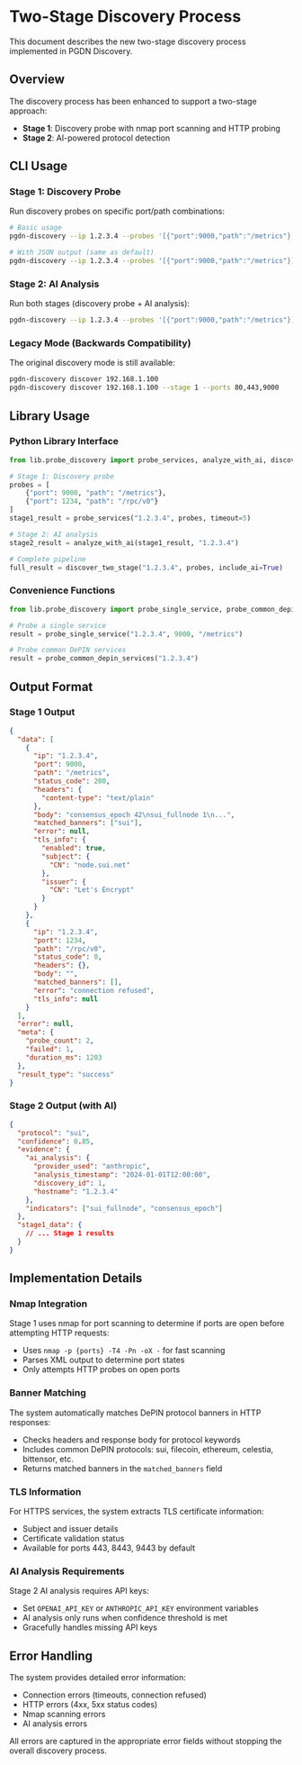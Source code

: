 # Two-Stage Discovery Process

This document describes the new two-stage discovery process implemented in PGDN Discovery.

## Overview

The discovery process has been enhanced to support a two-stage approach:

- **Stage 1**: Discovery probe with nmap port scanning and HTTP probing
- **Stage 2**: AI-powered protocol detection

## CLI Usage

### Stage 1: Discovery Probe

Run discovery probes on specific port/path combinations:

```bash
# Basic usage
pgdn-discovery --ip 1.2.3.4 --probes '[{"port":9000,"path":"/metrics"}, {"port":1234,"path":"/rpc/v0"}]'

# With JSON output (same as default)
pgdn-discovery --ip 1.2.3.4 --probes '[{"port":9000,"path":"/metrics"}]' --json
```

### Stage 2: AI Analysis

Run both stages (discovery probe + AI analysis):

```bash
pgdn-discovery --ip 1.2.3.4 --probes '[{"port":9000,"path":"/metrics"}]' --ai
```

### Legacy Mode (Backwards Compatibility)

The original discovery mode is still available:

```bash
pgdn-discovery discover 192.168.1.100
pgdn-discovery discover 192.168.1.100 --stage 1 --ports 80,443,9000
```

## Library Usage

### Python Library Interface

```python
from lib.probe_discovery import probe_services, analyze_with_ai, discover_two_stage

# Stage 1: Discovery probe
probes = [
    {"port": 9000, "path": "/metrics"},
    {"port": 1234, "path": "/rpc/v0"}
]
stage1_result = probe_services("1.2.3.4", probes, timeout=5)

# Stage 2: AI analysis
stage2_result = analyze_with_ai(stage1_result, "1.2.3.4")

# Complete pipeline
full_result = discover_two_stage("1.2.3.4", probes, include_ai=True)
```

### Convenience Functions

```python
from lib.probe_discovery import probe_single_service, probe_common_depin_services

# Probe a single service
result = probe_single_service("1.2.3.4", 9000, "/metrics")

# Probe common DePIN services
result = probe_common_depin_services("1.2.3.4")
```

## Output Format

### Stage 1 Output

```json
{
  "data": [
    {
      "ip": "1.2.3.4",
      "port": 9000,
      "path": "/metrics",
      "status_code": 200,
      "headers": {
        "content-type": "text/plain"
      },
      "body": "consensus_epoch 42\nsui_fullnode 1\n...",
      "matched_banners": ["sui"],
      "error": null,
      "tls_info": {
        "enabled": true,
        "subject": {
          "CN": "node.sui.net"
        },
        "issuer": {
          "CN": "Let's Encrypt"
        }
      }
    },
    {
      "ip": "1.2.3.4",
      "port": 1234,
      "path": "/rpc/v0",
      "status_code": 0,
      "headers": {},
      "body": "",
      "matched_banners": [],
      "error": "connection refused",
      "tls_info": null
    }
  ],
  "error": null,
  "meta": {
    "probe_count": 2,
    "failed": 1,
    "duration_ms": 1203
  },
  "result_type": "success"
}
```

### Stage 2 Output (with AI)

```json
{
  "protocol": "sui",
  "confidence": 0.85,
  "evidence": {
    "ai_analysis": {
      "provider_used": "anthropic",
      "analysis_timestamp": "2024-01-01T12:00:00",
      "discovery_id": 1,
      "hostname": "1.2.3.4"
    },
    "indicators": ["sui_fullnode", "consensus_epoch"]
  },
  "stage1_data": {
    // ... Stage 1 results
  }
}
```

## Implementation Details

### Nmap Integration

Stage 1 uses nmap for port scanning to determine if ports are open before attempting HTTP requests:

- Uses `nmap -p {ports} -T4 -Pn -oX -` for fast scanning
- Parses XML output to determine port states
- Only attempts HTTP probes on open ports

### Banner Matching

The system automatically matches DePIN protocol banners in HTTP responses:

- Checks headers and response body for protocol keywords
- Includes common DePIN protocols: sui, filecoin, ethereum, celestia, bittensor, etc.
- Returns matched banners in the `matched_banners` field

### TLS Information

For HTTPS services, the system extracts TLS certificate information:

- Subject and issuer details
- Certificate validation status
- Available for ports 443, 8443, 9443 by default

### AI Analysis Requirements

Stage 2 AI analysis requires API keys:

- Set `OPENAI_API_KEY` or `ANTHROPIC_API_KEY` environment variables
- AI analysis only runs when confidence threshold is met
- Gracefully handles missing API keys

## Error Handling

The system provides detailed error information:

- Connection errors (timeouts, connection refused)
- HTTP errors (4xx, 5xx status codes)  
- Nmap scanning errors
- AI analysis errors

All errors are captured in the appropriate error fields without stopping the overall discovery process. 